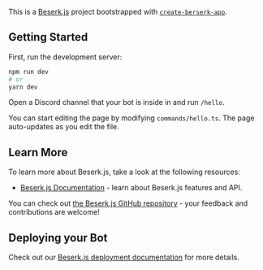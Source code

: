 This is a [Beserk.js](https://vajitsu.com/berserk/) project bootstrapped with [`create-berserk-app`](https://github.com/vercel/berserk.js/tree/canary/packages/create-berserk-app).

## Getting Started

First, run the development server:

```bash
npm run dev
# or
yarn dev
```

Open a Discord channel that your bot is inside in and run `/hello`.

You can start editing the page by modifying `commands/hello.ts`. The page auto-updates as you edit the file.

## Learn More

To learn more about Beserk.js, take a look at the following resources:

- [Beserk.js Documentation](https://jujutsujs.org/docs) - learn about Beserk.js features and API.

You can check out [the Beserk.js GitHub repository](https://github.com/vajitsu/berserk.js/) - your feedback and contributions are welcome!

## Deploying your Bot

Check out our [Beserk.js deployment documentation](https://jujutsujs.org/docs/deployment) for more details.

